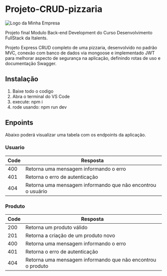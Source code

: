 # Projeto-CRUD-pizzaria

![Logo da Minha Empresa](https://solidstudio.io/_next/image?url=https%3A%2F%2Fcdn.sanity.io%2Fimages%2Flofvu8al%2Fproduction%2F915aa873ca2e568f347fd579430ef38dd18cd8f3-420x308.png&w=1080&q=75.png)

Projeto final Modulo Back-end Development do Curso Desenvolvimento FullStack da Italents.

Projeto Express CRUD completo de uma pizzaria, desenvolvido no padrão MVC, conexão com banco de dados via mongoose e implementado JWT para melhorar aspecto de segurança na aplicação, definindo rotas de uso e documentação Swagger.

## Instalação

1. Baixe todo o codigo
2. Abra o terminal do VS Code
3. execute: npm i
4. rode usando: npm run dev

## Enpoints

Abaixo poderá visualizar uma tabela com os endpoints da aplicação.

### Usuario


| Code | Resposta                                                      |
| ------ | --------------------------------------------------------------- |
| 400  | Retorna uma mensagem informando o erro                        |
| 401  | Retorna o erro de autenticação                              |
| 404  | Retorna uma mensagem informando que não encontrou o usuário |

### Produto


| Code | Resposta                                                     |
| :----- | -------------------------------------------------------------- |
| 200  | Retorna um produto válido                                   |
| 201  | Retorna a criação de um produto novo                       |
| 400  | Retorna uma mensagem informando o erro                       |
| 401  | Retorna o erro de autenticação                             |
| 404  | Retorna uma mensagem informando que não encontrou o produto |
